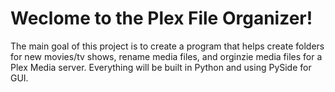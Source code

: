 # Weclome to the Plex File Organizer!

The main goal of this project is to create a program that helps create folders for new movies/tv shows, rename media files, and orginzie media files for a Plex Media server.
Everything will be built in Python and using PySide for GUI.
